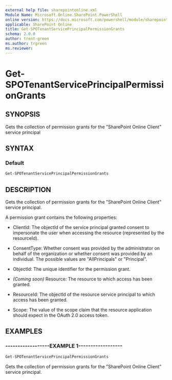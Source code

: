 ```yaml
---
external help file: sharepointonline.xml
Module Name: Microsoft.Online.SharePoint.PowerShell
online version: https://docs.microsoft.com/powershell/module/sharepoint-online/get-spotenantserviceprincipalpermissiongrants
applicable: SharePoint Online
title: Get-SPOTenantServicePrincipalPermissionGrants
schema: 2.0.0
author: trent-green
ms.author: trgreen
ms.reviewer:
---
```


# Get-SPOTenantServicePrincipalPermissionGrants

## SYNOPSIS

Gets the collection of permission grants for the "SharePoint Online Client" service principal

## SYNTAX

### Default

```powershell
Get-SPOTenantServicePrincipalPermissionGrants
```

## DESCRIPTION

Gets the collection of permission grants for the "SharePoint Online Client" service principal.

A permission grant contains the following properties:

- ClientId: The objectId of the service principal granted consent to impersonate the user when accessing the resource (represented by the resourceId).

- ConsentType: Whether consent was provided by the administrator on behalf of the organization or whether consent was provided by an individual. The possible values are "AllPrincipals" or "Principal".

- ObjectId: The unique identifier for the permission grant.

- _(Coming soon)_ Resource: The resource to which access has been granted.

- ResourceId: The objectId of the resource service principal to which access has been granted.

- Scope: The value of the scope claim that the resource application should expect in the OAuth 2.0 access token.

## EXAMPLES

### ------------------EXAMPLE 1------------------

```powershell
Get-SPOTenantServicePrincipalPermissionGrants
```

Gets the collection of permission grants for the "SharePoint Online Client" service principal.
